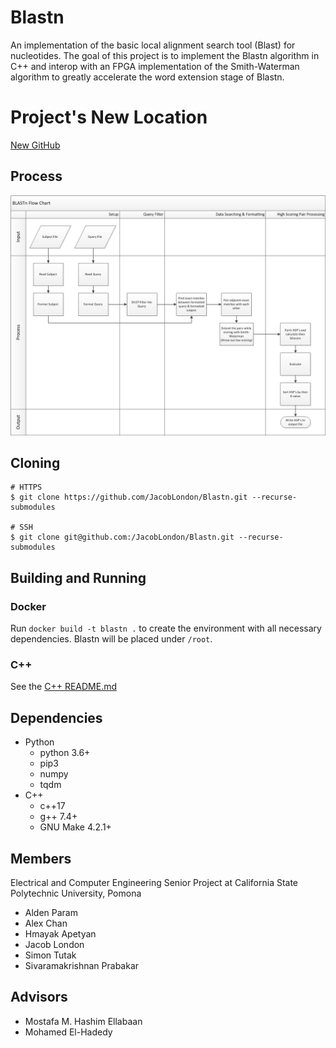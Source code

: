 # Blastn
An implementation of the basic local alignment search tool (Blast) for nucleotides. The goal of this project is to implement the Blastn algorithm in C++ and interop with an FPGA implementation of the Smith-Waterman algorithm to greatly accelerate the word extension stage of Blastn.

# Project's New Location
[New GitHub](https://github.com/Reconfigurable-Computing-CalPoly-Pomona/Reconfigurable-BLAST-N)

## Process
![Blastn Process](docs/blastn-flowchart.png)

## Cloning
```
# HTTPS
$ git clone https://github.com/JacobLondon/Blastn.git --recurse-submodules

# SSH
$ git clone git@github.com:/JacobLondon/Blastn.git --recurse-submodules
```

## Building and Running
### Docker
Run `docker build -t blastn .` to create the environment with all necessary dependencies. Blastn will be placed under `/root`.
### C++
See the [C++ README.md](cpp/README.md)

## Dependencies
* Python
  * python 3.6+
  * pip3
  * numpy
  * tqdm
* C++
  * c++17
  * g++ 7.4+
  * GNU Make 4.2.1+

## Members
Electrical and Computer Engineering Senior Project at California State Polytechnic University, Pomona
- Alden Param
- Alex Chan
- Hmayak Apetyan
- Jacob London
- Simon Tutak
- Sivaramakrishnan Prabakar

## Advisors
- Mostafa M. Hashim Ellabaan
- Mohamed El-Hadedy
